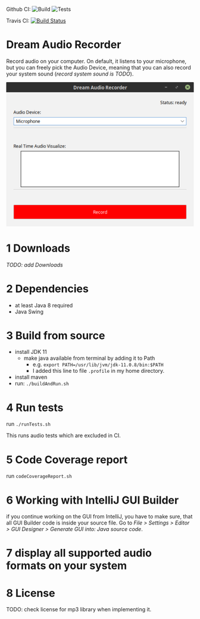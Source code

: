 Github CI:
![Build](https://github.com/gre90r/Audio-Recorder/workflows/Build/badge.svg)
![Tests](https://github.com/gre90r/Audio-Recorder/workflows/Tests/badge.svg)

Travis CI:
[![Build Status](https://travis-ci.com/gre90r/Audio-Recorder.svg?branch=master)](https://travis-ci.com/gre90r/Audio-Recorder)

# Dream Audio Recorder
Record audio on your computer. On default, it listens to your
microphone, but you can freely pick the Audio Device, meaning
that you can also record your system sound (*record system
sound is TODO*).

![doc/images/dream-audio-recorder.png](doc/images/dream-audio-recorder.png)

# 1 Downloads
*TODO: add Downloads*

# 2 Dependencies
* at least Java 8 required
* Java Swing

# 3 Build from source
* install JDK 11
    * make java available from terminal by adding it to Path
        * e.g. `export PATH=/usr/lib/jvm/jdk-11.0.8/bin:$PATH`
        * I added this line to file `.profile` in my home
          directory.
* install maven
* run: `./buildAndRun.sh`

# 4 Run tests
run `./runTests.sh`

This runs audio tests which are excluded in CI.

# 5 Code Coverage report
run `codeCoverageReport.sh`

# 6 Working with IntelliJ GUI Builder
if you continue working on the GUI from IntelliJ, you have to make
sure, that all GUI Builder code is inside your source file. Go to
*File > Settings > Editor > GUI Designer > Generate GUI into: 
Java source code*.

# 7 display all supported audio formats on your system


# 8 License
TODO: check license for mp3 library when implementing it.
